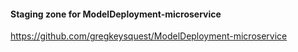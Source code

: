 #### Staging zone for ModelDeployment-microservice 
https://github.com/gregkeysquest/ModelDeployment-microservice
